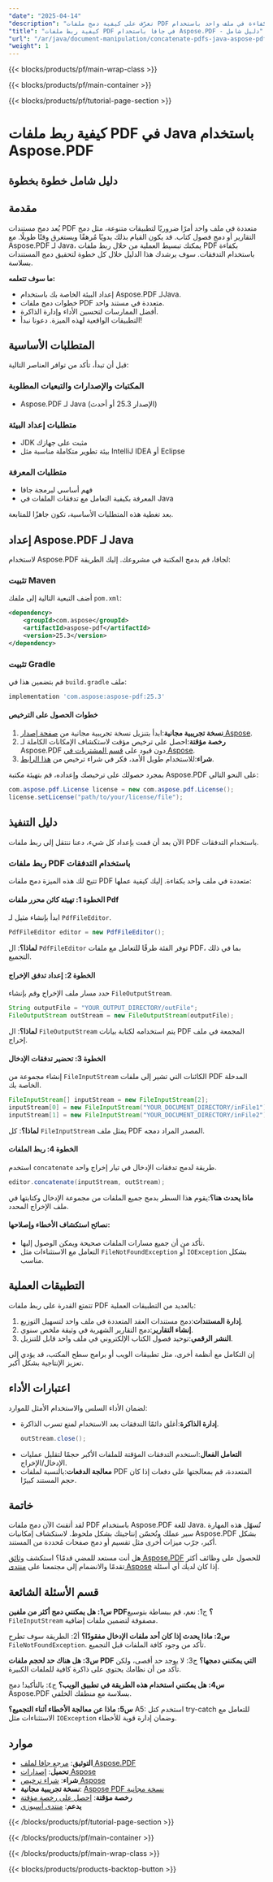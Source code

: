 ```yaml
---
"date": "2025-04-14"
"description": "تعرّف على كيفية دمج ملفات PDF متعددة بكفاءة في ملف واحد باستخدام Aspose.PDF لجافا من خلال هذا الدليل المفصل. وفّر وقتك وسهّل إدارة مستنداتك."
"title": "كيفية ربط ملفات PDF في جافا باستخدام Aspose.PDF - دليل شامل"
"url": "/ar/java/document-manipulation/concatenate-pdfs-java-aspose-pdf-guide/"
"weight": 1
---
```


{{< blocks/products/pf/main-wrap-class >}}

{{< blocks/products/pf/main-container >}}

{{< blocks/products/pf/tutorial-page-section >}}
# كيفية ربط ملفات PDF في Java باستخدام Aspose.PDF
## دليل شامل خطوة بخطوة

## مقدمة
يُعد دمج مستندات PDF متعددة في ملف واحد أمرًا ضروريًا لتطبيقات متنوعة، مثل دمج التقارير أو دمج فصول كتاب. قد يكون القيام بذلك يدويًا مُرهقًا ويستغرق وقتًا طويلًا. مع Aspose.PDF لـ Java، يمكنك تبسيط العملية من خلال ربط ملفات PDF بكفاءة باستخدام التدفقات.
سوف يرشدك هذا الدليل خلال كل خطوة لتحقيق دمج المستندات بسلاسة.

**ما سوف تتعلمه:**
- إعداد البيئة الخاصة بك باستخدام Aspose.PDF لـJava.
- خطوات دمج ملفات PDF متعددة في مستند واحد.
- أفضل الممارسات لتحسين الأداء وإدارة الذاكرة.
- التطبيقات الواقعية لهذه الميزة.
دعونا نبدأ!

## المتطلبات الأساسية
قبل أن تبدأ، تأكد من توافر العناصر التالية:

### المكتبات والإصدارات والتبعيات المطلوبة
- Aspose.PDF لـ Java (الإصدار 25.3 أو أحدث)

### متطلبات إعداد البيئة
- JDK مثبت على جهازك
- بيئة تطوير متكاملة مناسبة مثل IntelliJ IDEA أو Eclipse

### متطلبات المعرفة
- فهم أساسي لبرمجة جافا
- المعرفة بكيفية التعامل مع تدفقات الملفات في Java

بعد تغطية هذه المتطلبات الأساسية، تكون جاهزًا للمتابعة.

## إعداد Aspose.PDF لـ Java
لاستخدام Aspose.PDF لجافا، قم بدمج المكتبة في مشروعك. إليك الطريقة:

### تثبيت Maven
أضف التبعية التالية إلى ملفك `pom.xml`:
```xml
<dependency>
    <groupId>com.aspose</groupId>
    <artifactId>aspose-pdf</artifactId>
    <version>25.3</version>
</dependency>
```

### تثبيت Gradle
قم بتضمين هذا في `build.gradle` ملف:
```gradle
implementation 'com.aspose:aspose-pdf:25.3'
```

#### خطوات الحصول على الترخيص
1. **نسخة تجريبية مجانية**:ابدأ بتنزيل نسخة تجريبية مجانية من [صفحة إصدار Aspose](https://releases.aspose.com/pdf/java/).
2. **رخصة مؤقتة**:احصل على ترخيص مؤقت لاستكشاف الإمكانات الكاملة لـ Aspose.PDF دون قيود على [قسم المشتريات في Aspose](https://purchase.aspose.com/temporary-license/).
3. **شراء**:للاستخدام طويل الأمد، فكر في شراء ترخيص من [هذا الرابط](https://purchase.aspose.com/buy).

بمجرد حصولك على ترخيصك وإعداده، قم بتهيئة مكتبة Aspose.PDF على النحو التالي:
```java
com.aspose.pdf.License license = new com.aspose.pdf.License();
license.setLicense("path/to/your/license/file");
```

## دليل التنفيذ
الآن بعد أن قمت بإعداد كل شيء، دعنا ننتقل إلى ربط ملفات PDF باستخدام التدفقات.

### ربط ملفات PDF باستخدام التدفقات
تتيح لك هذه الميزة دمج ملفات PDF متعددة في ملف واحد بكفاءة. إليك كيفية عملها:

#### الخطوة 1: تهيئة كائن محرر ملفات Pdf
ابدأ بإنشاء مثيل لـ `PdfFileEditor`.
```java
PdfFileEditor editor = new PdfFileEditor();
```
**لماذا؟**: ال `PdfFileEditor` توفر الفئة طرقًا للتعامل مع ملفات PDF، بما في ذلك التجميع.

#### الخطوة 2: إعداد تدفق الإخراج
حدد مسار ملف الإخراج وقم بإنشاء `FileOutputStream`.
```java
String outputFile = "YOUR_OUTPUT_DIRECTORY/outFile";
FileOutputStream outStream = new FileOutputStream(outputFile);
```
**لماذا؟**: ال `FileOutputStream` يتم استخدامه لكتابة بيانات PDF المجمعة في ملف إخراج.

#### الخطوة 3: تحضير تدفقات الإدخال
إنشاء مجموعة من `FileInputStream` الكائنات التي تشير إلى ملفات PDF المدخلة الخاصة بك.
```java
FileInputStream[] inputStream = new FileInputStream[2];
inputStream[0] = new FileInputStream("YOUR_DOCUMENT_DIRECTORY/inFile1");
inputStream[1] = new FileInputStream("YOUR_DOCUMENT_DIRECTORY/inFile2");
```
**لماذا؟**: كل `FileInputStream` يمثل ملف PDF المصدر المراد دمجه.

#### الخطوة 4: ربط الملفات
استخدم `concatenate` طريقة لدمج تدفقات الإدخال في تيار إخراج واحد.
```java
editor.concatenate(inputStream, outStream);
```
**ماذا يحدث هنا؟**:يقوم هذا السطر بدمج جميع الملفات من مجموعة الإدخال وكتابتها في ملف الإخراج المحدد.

#### نصائح استكشاف الأخطاء وإصلاحها:
- تأكد من أن جميع مسارات الملفات صحيحة ويمكن الوصول إليها.
- التعامل مع الاستثناءات مثل `FileNotFoundException` أو `IOException` بشكل مناسب.

## التطبيقات العملية
تتمتع القدرة على ربط ملفات PDF بالعديد من التطبيقات العملية:
1. **إدارة المستندات**:دمج مستندات العقد المتعددة في ملف واحد لتسهيل التوزيع.
2. **إنشاء التقارير**:دمج التقارير الشهرية في وثيقة ملخص سنوي.
3. **النشر الرقمي**:توحيد فصول الكتاب الإلكتروني في ملف واحد قابل للتنزيل.

إن التكامل مع أنظمة أخرى، مثل تطبيقات الويب أو برامج سطح المكتب، قد يؤدي إلى تعزيز الإنتاجية بشكل أكبر.

## اعتبارات الأداء
لضمان الأداء السلس والاستخدام الأمثل للموارد:
- **إدارة الذاكرة**:أغلق دائمًا التدفقات بعد الاستخدام لمنع تسرب الذاكرة.
  ```java
  outStream.close();
  ```
- **التعامل الفعال**:استخدم التدفقات المؤقتة للملفات الأكبر حجمًا لتقليل عمليات الإدخال/الإخراج.
- **معالجة الدفعات**:بالنسبة لملفات PDF المتعددة، قم بمعالجتها على دفعات إذا كان حجم المستند كبيرًا.

## خاتمة
لقد أتقنتَ الآن دمج ملفات PDF باستخدام Aspose.PDF للغة Java. تُسهّل هذه المهارة سير عملك وتُحسّن إنتاجيتك بشكل ملحوظ. لاستكشاف إمكانيات Aspose.PDF بشكل أكبر، جرّب ميزات أخرى مثل تقسيم أو دمج صفحات مُحددة من المستند.

هل أنت مستعد للمضي قدمًا؟ استكشف [وثائق Aspose.PDF](https://reference.aspose.com/pdf/java/) للحصول على وظائف أكثر تقدمًا والانضمام إلى مجتمعنا على [منتدى Aspose](https://forum.aspose.com/c/pdf/10) إذا كان لديك أي أسئلة.

## قسم الأسئلة الشائعة
**س1: هل يمكنني دمج أكثر من ملفين PDF؟**
ج1: نعم، قم ببساطة بتوسيع `FileInputStream` مصفوفة لتضمين ملفات إضافية.

**س2: ماذا يحدث إذا كان أحد ملفات الإدخال مفقودًا؟**
أ2: الطريقة سوف تطرح `FileNotFoundException`. تأكد من وجود كافة الملفات قبل التجميع.

**س3: هل هناك حد لحجم ملفات PDF التي يمكنني دمجها؟**
ج3: لا يوجد حد أقصى، ولكن تأكد من أن نظامك يحتوي على ذاكرة كافية للملفات الكبيرة.

**س4: هل يمكنني استخدام هذه الطريقة في تطبيق الويب؟**
ج٤: بالتأكيد! دمج Aspose.PDF بسلاسة مع منطقك الخلفي.

**س5: ماذا عن معالجة الأخطاء أثناء التجميع؟**
A5: استخدم كتل try-catch للتعامل مع الاستثناءات مثل `IOException` وضمان إدارة قوية للأخطاء.

## موارد
- **التوثيق**: [مرجع جافا لملف Aspose.PDF](https://reference.aspose.com/pdf/java/)
- **تحميل**: [إصدارات Aspose](https://releases.aspose.com/pdf/java/)
- **شراء**: [شراء ترخيص Aspose](https://purchase.aspose.com/buy)
- **نسخة تجريبية مجانية**: [Aspose PDF نسخة مجانية](https://releases.aspose.com/pdf/java/)
- **رخصة مؤقتة**: [احصل على رخصة مؤقتة](https://purchase.aspose.com/temporary-license/)
- **يدعم**: [منتدى أسبوزي](https://forum.aspose.com/c/pdf/10)

{{< /blocks/products/pf/tutorial-page-section >}}

{{< /blocks/products/pf/main-container >}}

{{< /blocks/products/pf/main-wrap-class >}}

{{< blocks/products/products-backtop-button >}}